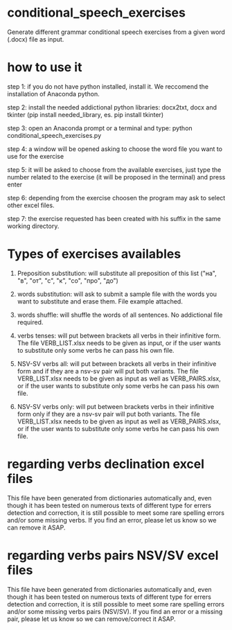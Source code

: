 # conditional_speech_exercises
Generate different grammar conditional speech exercises from a given word (.docx) file as input. 

# how to use it
step 1: if you do not have python installed, install it. We reccomend the installation of Anaconda python.

step 2: install the needed addictional python libraries: docx2txt, docx and tkinter (pip install needed_library, es. pip install tkinter)

step 3: open an Anaconda prompt or a terminal and type: python conditional_speech_exercises.py

step 4: a window will be opened asking to choose the word file you want to use for the exercise

step 5: it will be asked to choose from the available exercises, just type the number related to the exercise (it will be proposed in the terminal) and press enter

step 6: depending from the exercise choosen the program may ask to select other excel files. 

step 7: the exercise requested has been created with his suffix in the same working directory. 


# Types of exercises availables

1. Preposition substitution: will substitute all preposition of this list ("на", "в", "от", "с", "к", "со", "про", "до")

2. words substitution: will ask to submit a sample file with the words you want to substitute and erase them. File example attached.

3. words shuffle: will shuffle the words of all sentences. No addictional file required. 

4. verbs tenses: will put between brackets all verbs in their infinitive form. The file VERB_LIST.xlsx needs to be given as input, or if the user wants to substitute only some verbs he can pass his own file.

5. NSV-SV verbs all: will put between brackets all verbs in their infinitive form and if they are a nsv-sv pair will put both variants. The file VERB_LIST.xlsx needs to be given as input as well as VERB_PAIRS.xlsx, or if the user wants to substitute only some verbs he can pass his own file.

5. NSV-SV verbs only: will put between brackets verbs in their infinitive form only if they are a nsv-sv pair will put both variants. The file VERB_LIST.xlsx needs to be given as input as well as VERB_PAIRS.xlsx, or if the user wants to substitute only some verbs he can pass his own file.


# regarding verbs declination excel files
This file have been generated from dictionaries automatically and, even though it has been tested on numerous texts of different type for errers detection and correction, it is still possible to meet some rare spelling errors and/or some missing verbs. If you find an error, please let us know so we can remove it ASAP.

# regarding verbs pairs NSV/SV excel files
This file have been generated from dictionaries automatically and, even though it has been tested on numerous texts of different type for errers detection and correction, it is still possible to meet some rare spelling errors and/or some missing verbs pairs (NSV/SV). If you find an error or a missing pair, please let us know so we can remove/correct it ASAP.
